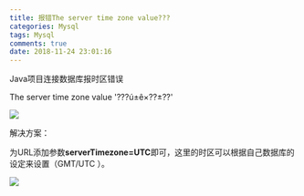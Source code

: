 ```yaml
---
title: 报错The server time zone value???
categories: Mysql
tags: Mysql
comments: true
date: 2018-11-24 23:01:16
---
```


Java项目连接数据库报时区错误

The server time zone value '???ú±ê×??±??'

![](https://javabasics-1257838768.cos.ap-beijing.myqcloud.com/Mysql/The%20server%20time%20zone%20value/mysql%E6%97%B6%E5%8C%BA.png)



解决方案：

为URL添加参数**serverTimezone=UTC**即可，这里的时区可以根据自己数据库的设定来设置（GMT/UTC ）。

![](https://javabasics-1257838768.cos.ap-beijing.myqcloud.com/Mysql/The%20server%20time%20zone%20value/mysql%E9%85%8D%E7%BD%AE.png)



